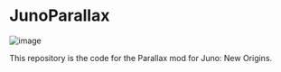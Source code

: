 # JunoParallax

![image](https://github.com/Gameslinx/JunoParallax/assets/22962806/9cb61cd2-a39e-4b5b-b37e-b239583ef8d0)

This repository is the code for the Parallax mod for Juno: New Origins.
